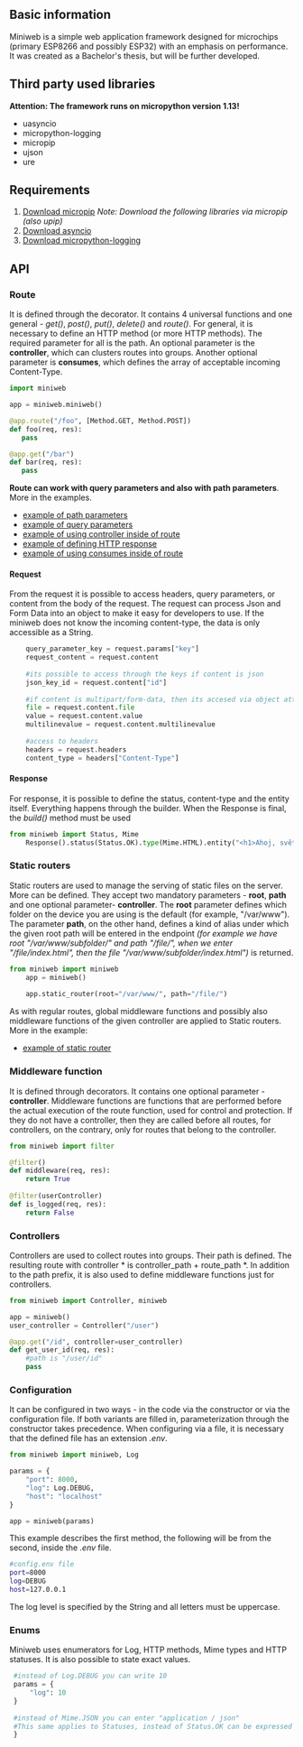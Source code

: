 ## Basic information
Miniweb is a simple web application framework designed for microchips (primary ESP8266 and possibly ESP32) with an emphasis on performance. It was created as a Bachelor's thesis, but will be further developed.

## Third party used libraries
**Attention: The framework runs on micropython version 1.13!**
 - uasyncio
 - micropython-logging
 - micropip
 - ujson
 - ure

## Requirements
1. [Download micropip](https://pypi.org/project/micropython-upip/)
*Note: Download the following libraries via micropip (also upip)*
2. [Download asyncio](https://pypi.org/project/micropython-uasyncio/)
3. [Download micropython-logging](https://pypi.org/project/micropython-logging/)


## API

### Route

It is defined through the decorator. It contains 4 universal functions and one general - *get()*, *post()*, *put()*, *delete()* and *route()*. For general, it is necessary to define an HTTP method (or more HTTP methods).
The required parameter for all is the path. An optional parameter is the **controller**, which can clusters routes into groups. Another optional parameter is **consumes**, which defines the array of acceptable incoming Content-Type.

```python
import miniweb

app = miniweb.miniweb()

@app.route("/foo", [Method.GET, Method.POST])
def foo(req, res):
   pass

@app.get("/bar")
def bar(req, res):
   pass
``` 

**Route can work with query parameters and also with path parameters**. More in the examples.
- [example of path parameters](../examples/path_param_example.py)
- [example of query parameters](../examples/query_param_example.py)
- [example of using controller inside of route](../examples/controller_example.py)
- [example of defining HTTP response](../examples/http_response_example.py)
- [example of using consumes inside of route](../examples/consumes_example.py)

#### Request
From the request it is possible to access headers, query parameters, or content from the body of the request. The request can process Json and Form Data into an object to make it easy for developers to use. If the miniweb does not know the incoming content-type, the data is only accessible as a String.
```python
    query_parameter_key = request.params["key"]
    request_content = request.content
    
    #its possible to access through the keys if content is json
    json_key_id = request.content["id"]
    
    #if content is multipart/form-data, then its accesed via object attributes
    file = request.content.file
    value = request.content.value
    multilinevalue = request.content.multilinevalue
    
    #access to headers
    headers = request.headers
    content_type = headers["Content-Type"]
``` 

#### Response
For response, it is possible to define the status, content-type and the entity itself. Everything happens through the builder. When the Response is final, the *build()* method must be used
```python
from miniweb import Status, Mime
    Response().status(Status.OK).type(Mime.HTML).entity("<h1>Ahoj, světe!</h1>").build()
``` 

### Static routers
Static routers are used to manage the serving of static files on the server. More can be defined. They accept two mandatory parameters - **root**, **path** and one optional parameter- **controller**. The **root** parameter defines which folder on the device you are using is the default (for example, "/var/www"). The parameter **path**, on the other hand, defines a kind of alias under which the given root path will be entered in the endpoint *(for example we have root "/var/www/subfolder/" and path "/file/", when we enter "/file/index.html", then the file "/var/www/subfolder/index.html")* is returned.
```python
from miniweb import miniweb
    app = miniweb()
    
    app.static_router(root="/var/www/", path="/file/")
``` 

As with regular routes, global middleware functions and possibly also middleware functions of the given controller are applied to Static routers. More in the example:
- [example of static router](../examples/static_route_example.py)

### Middleware function
It is defined through decorators. It contains one optional parameter - **controller**. Middleware functions are functions that are performed before the actual execution of the route function, used for control and protection. If they do not have a controller, then they are called before all routes, for controllers, on the contrary, only for routes that belong to the controller.

```python
from miniweb import filter

@filter()
def middleware(req, res):
    return True
    
@filter(userController)
def is_logged(req, res):
    return False
``` 

### Controllers
Controllers are used to collect routes into groups. Their path is defined. The resulting route with controller * is controller_path + route_path *. In addition to the path prefix, it is also used to define middleware functions just for controllers.
```python
from miniweb import Controller, miniweb

app = miniweb()
user_controller = Controller("/user")

@app.get("/id", controller=user_controller)
def get_user_id(req, res):
    #path is "/user/id"
    pass
``` 
### Configuration
It can be configured in two ways - in the code via the constructor or via the configuration file. If both variants are filled in, parameterization through the constructor takes precedence. When configuring via a file, it is necessary that the defined file has an extension *.env*.
```python
from miniweb import miniweb, Log

params = {
    "port": 8000,
    "log": Log.DEBUG,
    "host": "localhost"
}

app = miniweb(params)

``` 
This example describes the first method, the following will be from the second, inside the *.env* file.
```bash
#config.env file
port=8000
log=DEBUG
host=127.0.0.1
``` 
The log level is specified by the String and all letters must be uppercase.

### Enums
Miniweb uses enumerators for Log, HTTP methods, Mime types and HTTP statuses. It is also possible to state exact values.
```python
 #instead of Log.DEBUG you can write 10
 params = {
     "log": 10
 }
 
 #instead of Mime.JSON you can enter "application / json"
 #This same applies to Statuses, instead of Status.OK can be expressed by code numbers - 200
 }
``` 
